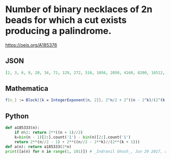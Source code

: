 # Number of binary necklaces of 2n beads for which a cut exists producing a palindrome\.
https://oeis.org/A185376
## JSON
```JSON
[2, 3, 6, 9, 20, 34, 72, 129, 272, 516, 1056, 2050, 4160, 8200, 16512, 32769, 65792, 131088, 262656, 524292, 1049600, 2097184, 4196352, 8388610, 16781312, 33554496, 67117056, 134217736, 268451840, 536871040, 1073774592, 2147483649]
```
## Mathematica
```Mathematica
f[n_] := Block[{k = IntegerExponent[n, 2]}, 2^n/2 + 2^((n - 2^k)/(2^(k + 1)))]; Array[f, 32] (* _Robert G. Wilson v_, Aug 08 2011 *)
```
## Python
```Python
def a185333(n):
    if n%2: return 2**((n + 1)//2)
    k=bin(n - 1)[2:].count('1') - bin(n)[2:].count('1')
    return 2**(n//2 - 1) + 2**((n//2 - 2**k)//(2**(k + 1)))
def a(n): return a185333(2*n)
print([a(n) for n in range(1, 101)]) # _Indranil Ghosh_, Jun 29 2017, after the formula
```
